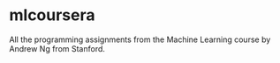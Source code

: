 # mlcoursera
All the programming assignments from the Machine Learning course by Andrew Ng from Stanford.
